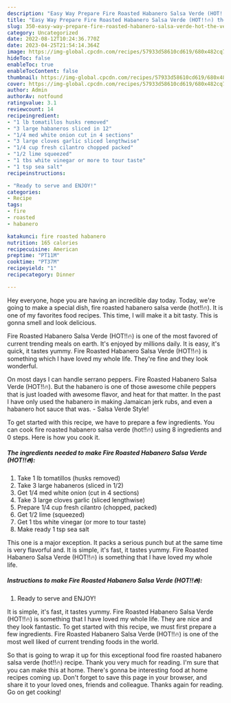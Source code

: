 ```yaml
---
description: "Easy Way Prepare Fire Roasted Habanero Salsa Verde (HOT!!🔥) the Very Delicious"
title: "Easy Way Prepare Fire Roasted Habanero Salsa Verde (HOT!!🔥) the Very Delicious"
slug: 350-easy-way-prepare-fire-roasted-habanero-salsa-verde-hot-the-very-delicious
category: Uncategorized
date: 2022-08-12T10:24:36.770Z
date: 2023-04-25T21:54:14.364Z
image: https://img-global.cpcdn.com/recipes/57933d58610cd619/680x482cq70/fire-roasted-habanero-salsa-verde-hot-recipe-main-photo.jpg
hideToc: false
enableToc: true
enableTocContent: false
thumbnail: https://img-global.cpcdn.com/recipes/57933d58610cd619/680x482cq70/fire-roasted-habanero-salsa-verde-hot-recipe-main-photo.jpg
cover: https://img-global.cpcdn.com/recipes/57933d58610cd619/680x482cq70/fire-roasted-habanero-salsa-verde-hot-recipe-main-photo.jpg
author: Admin
authorAv: notfound
ratingvalue: 3.1
reviewcount: 14
recipeingredient:
- "1 lb tomatillos husks removed"
- "3 large habaneros sliced in 12"
- "1/4 med white onion cut in 4 sections"
- "3 large cloves garlic sliced lengthwise"
- "1/4 cup fresh cilantro chopped packed"
- "1/2 lime squeezed"
- "1 tbs white vinegar or more to tour taste"
- "1 tsp sea salt"
recipeinstructions:

- "Ready to serve and ENJOY!"
categories:
- Recipe
tags:
- fire
- roasted
- habanero

katakunci: fire roasted habanero 
nutrition: 165 calories
recipecuisine: American
preptime: "PT11M"
cooktime: "PT37M"
recipeyield: "1"
recipecategory: Dinner

---
```



Hey everyone, hope you are having an incredible day today. Today, we're going to make a special dish, fire roasted habanero salsa verde (hot!!🔥). It is one of my favorites food recipes. This time, I will make it a bit tasty. This is gonna smell and look delicious.

Fire Roasted Habanero Salsa Verde (HOT!!🔥) is one of the most favored of current trending meals on earth. It's enjoyed by millions daily. It is easy, it's quick, it tastes yummy. Fire Roasted Habanero Salsa Verde (HOT!!🔥) is something which I have loved my whole life. They're fine and they look wonderful.

On most days I can handle serrano peppers. Fire Roasted Habanero Salsa Verde (HOT!!🔥). But the habanero is one of those awesome chile peppers that is just loaded with awesome flavor, and heat for that matter. In the past I have only used the habanero in making Jamaican jerk rubs, and even a habanero hot sauce that was. - Salsa Verde Style!


To get started with this recipe, we have to prepare a few ingredients. You can cook fire roasted habanero salsa verde (hot!!🔥) using 8 ingredients and 0 steps. Here is how you cook it.

<!--inarticleads1-->

##### The ingredients needed to make Fire Roasted Habanero Salsa Verde (HOT!!🔥):

1. Take 1 lb tomatillos (husks removed)
1. Take 3 large habaneros (sliced in 1/2)
1. Get 1/4 med white onion (cut in 4 sections)
1. Take 3 large cloves garlic (sliced lengthwise)
1. Prepare 1/4 cup fresh cilantro (chopped, packed)
1. Get 1/2 lime (squeezed)
1. Get 1 tbs white vinegar (or more to tour taste)
1. Make ready 1 tsp sea salt


This one is a major exception. It packs a serious punch but at the same time is very flavorful and. It is simple, it&#39;s fast, it tastes yummy. Fire Roasted Habanero Salsa Verde (HOT!!🔥) is something that I have loved my whole life. 

<!--inarticleads2-->

##### Instructions to make Fire Roasted Habanero Salsa Verde (HOT!!🔥):


1. Ready to serve and ENJOY!

It is simple, it&#39;s fast, it tastes yummy. Fire Roasted Habanero Salsa Verde (HOT!!🔥) is something that I have loved my whole life. They are nice and they look fantastic. To get started with this recipe, we must first prepare a few ingredients. Fire Roasted Habanero Salsa Verde (HOT!!🔥) is one of the most well liked of current trending foods in the world. 

So that is going to wrap it up for this exceptional food fire roasted habanero salsa verde (hot!!🔥) recipe. Thank you very much for reading. I'm sure that you can make this at home. There's gonna be interesting food at home recipes coming up. Don't forget to save this page in your browser, and share it to your loved ones, friends and colleague. Thanks again for reading. Go on get cooking!
